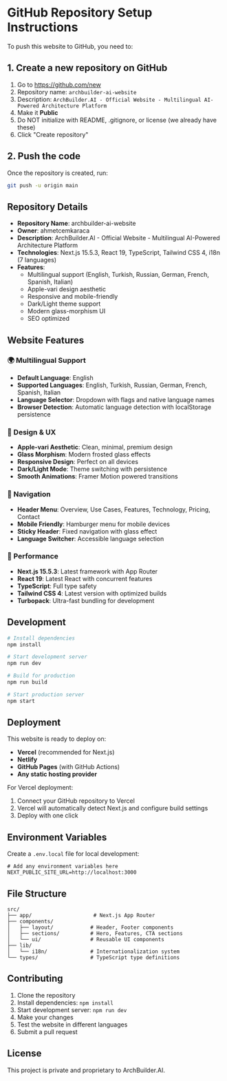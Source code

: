 # GitHub Repository Setup Instructions

To push this website to GitHub, you need to:

## 1. Create a new repository on GitHub

1. Go to https://github.com/new
2. Repository name: `archbuilder-ai-website`
3. Description: `ArchBuilder.AI - Official Website - Multilingual AI-Powered Architecture Platform`
4. Make it **Public**
5. Do NOT initialize with README, .gitignore, or license (we already have these)
6. Click "Create repository"

## 2. Push the code

Once the repository is created, run:

```bash
git push -u origin main
```

## Repository Details

- **Repository Name**: archbuilder-ai-website
- **Owner**: ahmetcemkaraca
- **Description**: ArchBuilder.AI - Official Website - Multilingual AI-Powered Architecture Platform
- **Technologies**: Next.js 15.5.3, React 19, TypeScript, Tailwind CSS 4, i18n (7 languages)
- **Features**:
  - Multilingual support (English, Turkish, Russian, German, French, Spanish, Italian)
  - Apple-vari design aesthetic
  - Responsive and mobile-friendly
  - Dark/Light theme support
  - Modern glass-morphism UI
  - SEO optimized

## Website Features

### 🌍 Multilingual Support
- **Default Language**: English
- **Supported Languages**: English, Turkish, Russian, German, French, Spanish, Italian
- **Language Selector**: Dropdown with flags and native language names
- **Browser Detection**: Automatic language detection with localStorage persistence

### 🎨 Design & UX
- **Apple-vari Aesthetic**: Clean, minimal, premium design
- **Glass Morphism**: Modern frosted glass effects
- **Responsive Design**: Perfect on all devices
- **Dark/Light Mode**: Theme switching with persistence
- **Smooth Animations**: Framer Motion powered transitions

### 📱 Navigation
- **Header Menu**: Overview, Use Cases, Features, Technology, Pricing, Contact
- **Mobile Friendly**: Hamburger menu for mobile devices
- **Sticky Header**: Fixed navigation with glass effect
- **Language Switcher**: Accessible language selection

### 🚀 Performance
- **Next.js 15.5.3**: Latest framework with App Router
- **React 19**: Latest React with concurrent features
- **TypeScript**: Full type safety
- **Tailwind CSS 4**: Latest version with optimized builds
- **Turbopack**: Ultra-fast bundling for development

## Development

```bash
# Install dependencies
npm install

# Start development server
npm run dev

# Build for production
npm run build

# Start production server
npm start
```

## Deployment

This website is ready to deploy on:
- **Vercel** (recommended for Next.js)
- **Netlify**
- **GitHub Pages** (with GitHub Actions)
- **Any static hosting provider**

For Vercel deployment:
1. Connect your GitHub repository to Vercel
2. Vercel will automatically detect Next.js and configure build settings
3. Deploy with one click

## Environment Variables

Create a `.env.local` file for local development:

```env
# Add any environment variables here
NEXT_PUBLIC_SITE_URL=http://localhost:3000
```

## File Structure

```
src/
├── app/                    # Next.js App Router
├── components/
│   ├── layout/            # Header, Footer components
│   ├── sections/          # Hero, Features, CTA sections
│   └── ui/                # Reusable UI components
├── lib/
│   └── i18n/              # Internationalization system
└── types/                 # TypeScript type definitions
```

## Contributing

1. Clone the repository
2. Install dependencies: `npm install`
3. Start development server: `npm run dev`
4. Make your changes
5. Test the website in different languages
6. Submit a pull request

## License

This project is private and proprietary to ArchBuilder.AI.